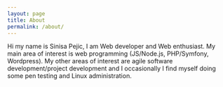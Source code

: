 ```yaml
---
layout: page
title: About
permalink: /about/
---
```


Hi my name is Sinisa Pejic, I am Web developer and Web enthusiast. My main area of interest is web programming (JS/Node.js, PHP/Symfony, Wordpress).
My other areas of interest are agile software development/project development and I occasionally I find myself doing some pen testing and Linux administration. 